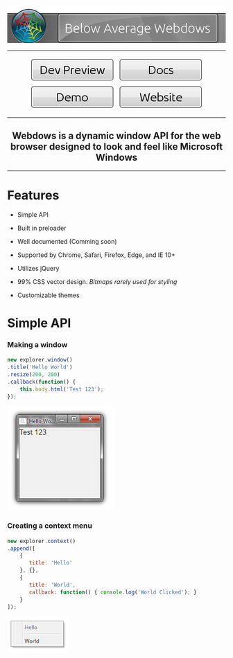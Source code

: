<img src="https://raw.githubusercontent.com/krisdb2009/webdows-docs/master/images/banner.png">
<hr>
<p align="center">
<a href="https://belowaverage.org/webdows/"><img src="https://raw.githubusercontent.com/krisdb2009/webdows-docs/master/images/dev.png"></a>
<a href="https://github.com/belowaverage-org/webdows/wiki"><img src="https://raw.githubusercontent.com/krisdb2009/webdows-docs/master/images/docs.png"></a>
<a href="http://webdows.belowaverage.org/"><img src="https://raw.githubusercontent.com/krisdb2009/webdows-docs/master/images/demo.png"></a>
<a href="https://belowaverage.org/"><img src="https://raw.githubusercontent.com/krisdb2009/webdows-docs/master/images/website.png"></a>
</p>
<hr>
<h2 align="center">Webdows is a dynamic window API for the web browser designed to look and feel like Microsoft Windows</h2>
<hr>
<h1>Features</h1>

* Simple API

* Built in preloader

* Well documented (Comming soon)

* Supported by Chrome, Safari, Firefox, Edge, and IE 10+

* Utilizes jQuery

* 99% CSS vector design. *Bitmaps rarely used for styling*

* Customizable themes

<h1>Simple API</h1>
<h3>Making a window</h3>

```javascript
new explorer.window()
.title('Hello World')
.resize(200, 200)
.callback(function() {
    this.body.html('Test 123');
});
```

<img src="https://raw.githubusercontent.com/krisdb2009/webdows-docs/master/images/simpleapi1.PNG">

<h3>Creating a context menu</h3>
  
```javascript
new explorer.context()
.append([
    {
       title: 'Hello'
    }, {}, 
    {
       title: 'World',
       callback: function() { console.log('World Clicked'); }
    }
]);
```
<img src="https://raw.githubusercontent.com/krisdb2009/webdows-docs/master/images/context.png">
